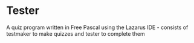 # Tester
A quiz program written in Free Pascal using the Lazarus IDE - consists of testmaker to make quizzes and tester to complete them
